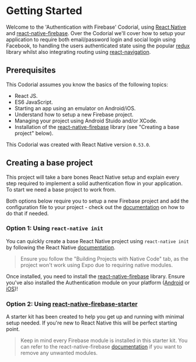 # Getting Started

Welcome to the 'Authentication with Firebase' Codorial, using [React Native](http://facebook.github.io/react-native/) and [react-native-firebase](https://rnfirebase.io).
Over the Codorial we'll cover how to setup your application to require both email/password login and social login using Facebook,
to handling the users authenticated state using the popular [redux](https://redux.js.org/introduction) library whilst also integrating routing
using [react-navigation](https://reactnavigation.org/).

## Prerequisites

This Codorial assumes you know the basics of the following topics:

* React JS.
* ES6 JavaScript.
* Starting an app using an emulator on Android/iOS.
* Understand how to setup a new Firebase project.
* Managing your project using Android Stuido and/or XCode.
* Installation of the [react-native-firebase](https://rnfirebase.io) library (see "Creating a base project" below).

This Codorial was created with React Native version `0.53.0`.

## Creating a base project

This project will take a bare bones React Native setup and explain every step required to implement a solid authentication flow in your application.
To start we need a base project to work from.

Both options below require you to setup a new Firebase project and add the configuration file to your project - check out the [documentation](https://rnfirebase.io/docs/v3.2.x/installation/initial-setup) on how to do that if needed.

### Option 1: Using `react-native init`

You can quickly create a base React Native project using `react-native init` by following the React Native [documentation](http://facebook.github.io/react-native/docs/getting-started.html).

> Ensure you follow the "Building Projects with Native Code" tab, as the project won't work using Expo due to requiring native modules.

Once installed, you need to install the [react-native-firebase](https://rnfirebase.io/docs/v3.2.x/installation/initial-setup) library. Ensure you've
also installed the Authentication module on your platform ([Android](https://rnfirebase.io/docs/v3.2.x/auth/android) or [iOS](https://rnfirebase.io/docs/v3.2.x/auth/ios))!

### Option 2: Using [react-native-firebase-starter](https://github.com/invertase/react-native-firebase-starter)

A starter kit has been created to help you get up and running with minimal setup needed. If you're new to React Native this will be perfect starting point.

> Keep in mind every Firebase module is installed in this starter kit. You can refer to the react-native-firebase [documentation](https://rnfirebase.io/docs) if you want to remove
> any unwanted modules.
